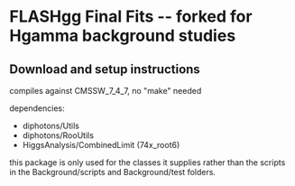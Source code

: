 # FLASHgg Final Fits -- forked for Hgamma background studies
## Download and setup instructions

compiles against CMSSW\_7\_4\_7, no "make" needed

dependencies: 
  - diphotons/Utils
  - diphotons/RooUtils
  - HiggsAnalysis/CombinedLimit (74x\_root6)

this package is only used for the classes it supplies rather than the scripts in the Background/scripts and Background/test folders.
